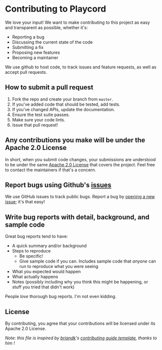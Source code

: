# Contributing to Playcord
We love your input! We want to make contributing to this project as easy and transparent as possible, whether it's:

- Reporting a bug
- Discussing the current state of the code
- Submitting a fix
- Proposing new features
- Becoming a maintainer

We use github to host code, to track issues and feature requests, as well as accept pull requests.

## How to submit a pull request

1. Fork the repo and create your branch from `master`.
2. If you've added code that should be tested, add tests.
3. If you've changed APIs, update the documentation.
4. Ensure the test suite passes.
5. Make sure your code lints.
6. Issue that pull request!

## Any contributions you make will be under the Apache 2.0  License
In short, when you submit code changes, your submissions are understood to be under the same [Apache 2.0 License](https://www.apache.org/licenses/LICENSE-2.0) that covers the project. Feel free to contact the maintainers if that's a concern.

## Report bugs using Github's [issues](https://github.com/RemyK888/playcord/issues)
We use GitHub issues to track public bugs. Report a bug by [opening a new issue](https://github.com/RemyK888/playcord/issues/new); it's that easy!

## Write bug reports with detail, background, and sample code

Great bug reports tend to have:

- A quick summary and/or background
- Steps to reproduce
  - Be specific!
  - Give sample code if you can. Includes sample code that *anyone* can run to reproduce what you were seeing
- What you expected would happen
- What actually happens
- Notes (possibly including why you think this might be happening, or stuff you tried that didn't work)

People *love* thorough bug reports. I'm not even kidding.

## License
By contributing, you agree that your contributions will be licensed under its Apache 2.0 License.

*Note: this file is inspired by [briandk](https://gist.github.com/briandk)'s [contributing guide template](https://gist.github.com/briandk/3d2e8b3ec8daf5a27a62), thanks to him !*


